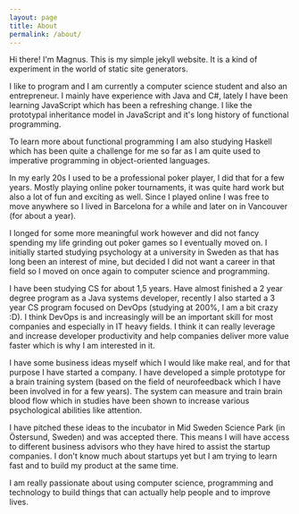 ```yaml
---
layout: page
title: About
permalink: /about/
---
```


Hi there! I'm Magnus. This is my simple jekyll website. It is a kind of experiment in the world of static site generators.

I like to program and I am currently a computer science student and also an entrepreneur. I mainly have experience with
Java and C#, lately I have been learning JavaScript which has been a refreshing change. I like the prototypal inheritance
model in JavaScript and it's long history of functional programming.

To learn more about functional programming I am also studying Haskell which has been quite a challenge for me so far as
I am quite used to imperative programming in object-oriented languages.

In my early 20s I used to be a professional poker player, I did that for a few years. Mostly playing online poker tournaments,
it was quite hard work but also a lot of fun and exciting as well. Since I played online I was free to move anywhere so
I lived in Barcelona for a while and later on in Vancouver (for about a year).

I longed for some more meaningful work however and did not fancy spending my life grinding out poker games so I eventually
moved on. I initially started studying psychology at a university in Sweden as that has long been an interest of mine, but
decided I did not want a career in that field so I moved on once again to computer science and programming.

I have been studying CS for about 1,5 years. Have almost finished a 2 year degree program as a Java systems developer,
recently I also started a 3 year CS program focused on DevOps (studying at 200%, I am a bit crazy :D). I think DevOps
is and increasingly will be an important skill for most companies and especially in IT heavy fields. I think it can really
leverage and increase developer productivity and help companies deliver more value faster which is why I am interested in it.

I have some business ideas myself which I would like make real, and for that purpose I have started a company. I have
developed a simple prototype for a brain training system (based on the field of neurofeedback which I have been involved
in for a few years). The system can measure and train brain blood flow which in studies have been shown to increase
various psychological abilities like attention.

I have pitched these ideas to the incubator in Mid Sweden Science Park (in Östersund, Sweden) and was accepted there.
This means I will have access to different business advisors who they have hired to assist the startup companies.
I don't know much about startups yet but I am trying to learn fast and to build my product at the same time.

I am really passionate about using computer science, programming and technology to build things that can actually help
people and to improve lives.
